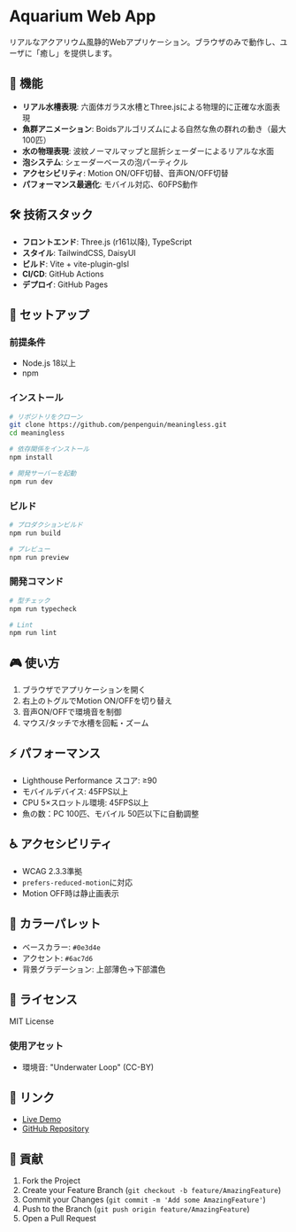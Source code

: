 # Aquarium Web App

リアルなアクアリウム風静的Webアプリケーション。ブラウザのみで動作し、ユーザに「癒し」を提供します。

## 🎣 機能

- **リアル水槽表現**: 六面体ガラス水槽とThree.jsによる物理的に正確な水面表現
- **魚群アニメーション**: Boidsアルゴリズムによる自然な魚の群れの動き（最大100匹）
- **水の物理表現**: 波紋ノーマルマップと屈折シェーダーによるリアルな水面
- **泡システム**: シェーダーベースの泡パーティクル
- **アクセシビリティ**: Motion ON/OFF切替、音声ON/OFF切替
- **パフォーマンス最適化**: モバイル対応、60FPS動作

## 🛠 技術スタック

- **フロントエンド**: Three.js (r161以降), TypeScript
- **スタイル**: TailwindCSS, DaisyUI
- **ビルド**: Vite + vite-plugin-glsl
- **CI/CD**: GitHub Actions
- **デプロイ**: GitHub Pages

## 🚀 セットアップ

### 前提条件
- Node.js 18以上
- npm

### インストール

```bash
# リポジトリをクローン
git clone https://github.com/penpenguin/meaningless.git
cd meaningless

# 依存関係をインストール
npm install

# 開発サーバーを起動
npm run dev
```

### ビルド

```bash
# プロダクションビルド
npm run build

# プレビュー
npm run preview
```

### 開発コマンド

```bash
# 型チェック
npm run typecheck

# Lint
npm run lint
```

## 🎮 使い方

1. ブラウザでアプリケーションを開く
2. 右上のトグルでMotion ON/OFFを切り替え
3. 音声ON/OFFで環境音を制御
4. マウス/タッチで水槽を回転・ズーム

## ⚡ パフォーマンス

- Lighthouse Performance スコア: ≥90
- モバイルデバイス: 45FPS以上
- CPU 5×スロットル環境: 45FPS以上
- 魚の数：PC 100匹、モバイル 50匹以下に自動調整

## ♿ アクセシビリティ

- WCAG 2.3.3準拠
- `prefers-reduced-motion`に対応
- Motion OFF時は静止画表示

## 🎨 カラーパレット

- ベースカラー: `#0e3d4e`
- アクセント: `#6ac7d6`
- 背景グラデーション: 上部薄色→下部濃色

## 📄 ライセンス

MIT License

### 使用アセット

- 環境音: "Underwater Loop" (CC-BY)

## 🔗 リンク

- [Live Demo](https://penpenguin.github.io/meaningless/)
- [GitHub Repository](https://github.com/penpenguin/meaningless)

## 🤝 貢献

1. Fork the Project
2. Create your Feature Branch (`git checkout -b feature/AmazingFeature`)
3. Commit your Changes (`git commit -m 'Add some AmazingFeature'`)
4. Push to the Branch (`git push origin feature/AmazingFeature`)
5. Open a Pull Request